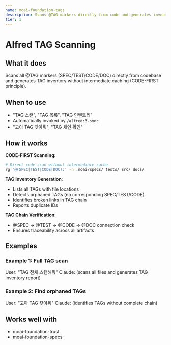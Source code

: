 ```yaml
---
name: moai-foundation-tags
description: Scans @TAG markers directly from code and generates inventory (CODE-FIRST)
tier: 1
---
```


# Alfred TAG Scanning

## What it does

Scans all @TAG markers (SPEC/TEST/CODE/DOC) directly from codebase and generates TAG inventory without intermediate caching (CODE-FIRST principle).

## When to use

- "TAG 스캔", "TAG 목록", "TAG 인벤토리"
- Automatically invoked by `/alfred:3-sync`
- "고아 TAG 찾아줘", "TAG 체인 확인"

## How it works

**CODE-FIRST Scanning**:
```bash
# Direct code scan without intermediate cache
rg '@(SPEC|TEST|CODE|DOC):' -n .moai/specs/ tests/ src/ docs/
```

**TAG Inventory Generation**:
- Lists all TAGs with file locations
- Detects orphaned TAGs (no corresponding SPEC/TEST/CODE)
- Identifies broken links in TAG chain
- Reports duplicate IDs

**TAG Chain Verification**:
- @SPEC → @TEST → @CODE → @DOC connection check
- Ensures traceability across all artifacts

## Examples

### Example 1: Full TAG scan
User: "TAG 전체 스캔해줘"
Claude: (scans all files and generates TAG inventory report)

### Example 2: Find orphaned TAGs
User: "고아 TAG 찾아줘"
Claude: (identifies TAGs without complete chain)
## Works well with

- moai-foundation-trust
- moai-foundation-specs
